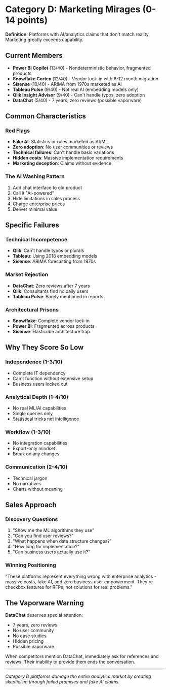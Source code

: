 # Category D: Marketing Mirages (0-14 points)

**Definition**: Platforms with AI/analytics claims that don't match reality. Marketing greatly exceeds capability.

## Current Members
- **Power BI Copilot** (13/40) - Nondeterministic behavior, fragmented products
- **Snowflake Cortex** (12/40) - Vendor lock-in with 6-12 month migration
- **Sisense** (10/40) - ARIMA from 1970s marketed as AI
- **Tableau Pulse** (9/40) - Not real AI (embedding models only)
- **Qlik Insight Advisor** (9/40) - Can't handle typos, zero adoption
- **DataChat** (5/40) - 7 years, zero reviews (possible vaporware)

## Common Characteristics

### Red Flags
- **Fake AI**: Statistics or rules marketed as AI/ML
- **Zero adoption**: No user communities or reviews
- **Technical failures**: Can't handle basic variations
- **Hidden costs**: Massive implementation requirements
- **Marketing deception**: Claims without evidence

### The AI Washing Pattern
1. Add chat interface to old product
2. Call it "AI-powered"
3. Hide limitations in sales process
4. Charge enterprise prices
5. Deliver minimal value

## Specific Failures

### Technical Incompetence
- **Qlik**: Can't handle typos or plurals
- **Tableau**: Using 2018 embedding models
- **Sisense**: ARIMA forecasting from 1970s

### Market Rejection
- **DataChat**: Zero reviews after 7 years
- **Qlik**: Consultants find no daily users
- **Tableau Pulse**: Barely mentioned in reports

### Architectural Prisons
- **Snowflake**: Complete vendor lock-in
- **Power BI**: Fragmented across products
- **Sisense**: Elasticube architecture trap

## Why They Score So Low

### Independence (1-3/10)
- Complete IT dependency
- Can't function without extensive setup
- Business users locked out

### Analytical Depth (1-4/10)
- No real ML/AI capabilities
- Single queries only
- Statistical tricks not intelligence

### Workflow (1-3/10)
- No integration capabilities
- Export-only mindset
- Break on any changes

### Communication (2-4/10)
- Technical jargon
- No narratives
- Charts without meaning

## Sales Approach

### Discovery Questions
1. "Show me the ML algorithms they use"
2. "Can you find user reviews?"
3. "What happens when data structure changes?"
4. "How long for implementation?"
5. "Can business users actually use it?"

### Winning Positioning
"These platforms represent everything wrong with enterprise analytics - massive costs, fake AI, and zero business user empowerment. They're checkbox features for RFPs, not solutions for real problems."

## The Vaporware Warning

**DataChat** deserves special attention:
- 7 years, zero reviews
- No user community
- No case studies
- Hidden pricing
- Possible vaporware

When competitors mention DataChat, immediately ask for references and reviews. Their inability to provide them ends the conversation.

---
*Category D platforms damage the entire analytics market by creating skepticism through failed promises and fake AI claims.*